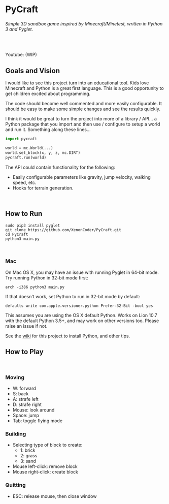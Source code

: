 # PyCraft

###### Simple 3D sandbox game inspired by Minecraft/Minetest, written in Python 3 and Pyglet.
<br/>

Youtube: (WIP)
<br/>

## Goals and Vision

I would like to see this project turn into an educational tool. Kids love Minecraft and Python is a great first language.
This is a good opportunity to get children excited about programming.

The code should become well commented and more easily configurable. It should be easy to make some simple changes
and see the results quickly.

I think it would be great to turn the project into more of a library / API... a Python package that you import and then
use / configure to setup a world and run it. Something along these lines...


```python
import pycraft

world = mc.World(...)
world.set_block(x, y, z, mc.DIRT)
pycraft.run(world)
```

The API could contain functionality for the following:

- Easily configurable parameters like gravity, jump velocity, walking speed, etc.
- Hooks for terrain generation.
<br/>

## How to Run

```shell
sudo pip3 install pyglet
git clone https://github.com/XenonCoder/PyCraft.git
cd PyCraft
python3 main.py
```
<br/>

### Mac

On Mac OS X, you may have an issue with running Pyglet in 64-bit mode. Try running Python in 32-bit mode first:

```shell
arch -i386 python3 main.py
```

If that doesn't work, set Python to run in 32-bit mode by default:

```shell
defaults write com.apple.versioner.python Prefer-32-Bit -bool yes 
```

This assumes you are using the OS X default Python.  Works on Lion 10.7 with the default Python 3.5+, and may work on other versions too.  Please raise an issue if not.

See the [wiki](https://github.com/fogleman/Minecraft/wiki) for this project to install Python, and other tips.
<br/>

## How to Play
<br/>

### Moving

- W: forward
- S: back
- A: strafe left
- D: strafe right
- Mouse: look around
- Space: jump
- Tab: toggle flying mode

### Building

- Selecting type of block to create:
    - 1: brick
    - 2: grass
    - 3: sand
- Mouse left-click: remove block
- Mouse right-click: create block

### Quitting

- ESC: release mouse, then close window
